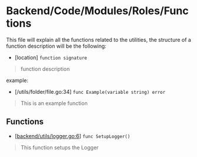 # Backend/Code/Modules/Roles/Functions

This file will explain all the functions related to the utilities, the structure of
a function description will be the following:

- \[location\] `function signature`

> function description

example:

- \[/utils/folder/file.go:34\] `func Example(variable string) error`

> This is an example function

## Functions

- \[[backend/utils/logger.go:6](../../../../../backend/utils/logger.go#L6)\] `func SetupLogger()`

> This function setups the Logger
